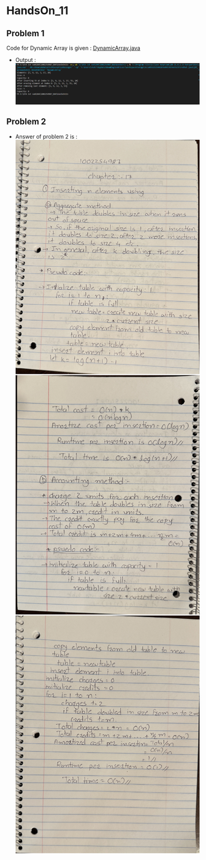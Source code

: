 # HandsOn_11<br>
## Problem 1<br>
Code for Dynamic Array is given : [DynamicArray.java](DynamicArray.java)<br>
* Output : <br>
![Example Image](output.png)
## Problem 2<br>
* Answer of problem 2 is :<br>
![Example Image](Ans2.1.JPG)
![Example Image](Ans2.2.JPG)
![Example Image](Ans2.3.JPG)